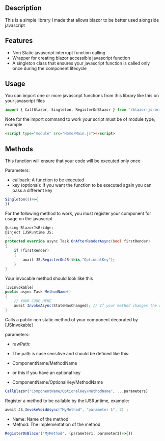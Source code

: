 ## Description

This is a simple library I made that allows blazor to be better used alongside javascript

## Features

- Non Static javascript interrupt function calling
- Wrapper for creating blazor accessible javascript function
- A singleton class that ensures your javascript function is called only once during the component lifecycle

## Usage

You can import one or more javascript functions from this library like this on your javascript files

```js
import { CallBlazor, Singleton, RegisterOnBlazor } from "/blazor-js-bridge.js" 

```

Note for the import command to work your script must be of module type, example

```html
<script type="module" src="Home/Main.js"></script>
```

## Methods

This function will ensure that your code will be executed only once

Parameters:
- callback: A function to be executed
- key (optional): If you want the function to be executed again you can pass a different key

```js
Singleton(()=>{
})
```

For the following method to work, you must register your component for usage on the javascript

```csharp
@using BlazorJsBridge;
@inject IJSRuntime JS;
...
protected override async Task OnAfterRenderAsync(bool firstRender)
{
    if (firstRender)
    {
        await JS.RegisterOnJS(this,"OptionalKey");
    }
}
```

Your invocable method should look like this

```csharp
[JSInvokable]
public async Task MethodName()
{
    // YOUR CODE HERE
    await InvokeAsync(StateHasChanged); // If your method changes the state of your application
}
```

Calls a public non static method of your component decorated by [JSInvokable]

parameters:
- rawPath: 
- The path is case sensitive and should be defined like this:
- ComponentName/MethodName

- or this if you have an optional key

- ComponentName/OptionalKey/MethodName

```js
CallBlazor("ComponentName/OptionalKey/MethodName", ...parameters)
```

Register a method to be callable by the IJSRuntime, example:

```csharp
await JS.InvokeVoidAsync("MyMethod", "parameter 1", 2) ;
```

- Name: Name of the method 
- Method: The implementation of the method

```js
RegisterOnBlazor("MyMethod", (parameter1, parameter2)=>{})
```
